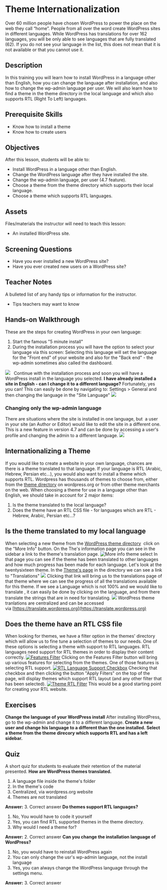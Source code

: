 # Theme Internationalization

Over 60 million people have chosen WordPress to power the place on the web they call “home”. People from all over the word create WordPress sites in different languages. While WordPress has translations for over 162 languages, you will be only able to see languages that are fully translated (62). If you do not see your language in the list, this does not mean that it is not available or that you cannot use it.

## Description

In this training you will learn how to install WordPress in a language other than English, how you can change the language after installation, and also how to change the wp-admin language per user. We will also learn how to find a theme in the theme directory in the local language and which also supports RTL (Right To Left) languages.

## Prerequisite Skills

*   Know how to install a theme
*   Know how to create users

## Objectives

After this lesson, students will be able to:

*   Install WordPress in a language other than English.
*   Change the WordPress language after they have installed the site.
*   Change the wp-admin language, per user (4.7 feature).
*   Choose a theme from the theme directory which supports their local language.
*   Choose a theme which supports RTL languages.

## Assets

Files/materials the instructor will need to teach this lesson:

*   An installed WordPress site.

## Screening Questions

*   Have you ever installed a new WordPress site?
*   Have you ever created new users on a WordPress site?

## Teacher Notes

A bulleted list of any handy tips or information for the instructor.

*   Tips teachers may want to know

## Hands-on Walkthrough

These are the steps for creating WordPress in your own language:

1.  Start the famous "5 minute install"
2.  During the installation process you will have the option to select your language via this screen: Selecting this language will set the language for the "Front end" of your website and also for the "Back end" - the wp-admin sometimes also called the dashboard.

[![](https://make.wordpress.org/training/files/2014/10/Wordpress-Choose-Language-Installation.jpeg)](https://make.wordpress.org/training/files/2014/10/Wordpress-Choose-Language-Installation.jpeg)   Continue with the installation process and soon you will have a WordPress install in the language you selected. **I have already installed a site in English - can I change it to a different language?** Fortunately, yes you can! This can easily be done by navigating to: Settings > General and then changing the language in the "Site Language" [![](https://make.wordpress.org/training/files/2014/10/WordPress-Site-Language.png)](https://make.wordpress.org/training/files/2014/10/WordPress-Site-Language.png)

### Changing only the wp-admin language

There are situations where the site is installed in one language, but  a user in your site (an Author or Editor) would like to edit the site in a different one. This is a new feature in version 4.7 and can be done by accessing a user's profile and changing the admin to a different language. [![](https://make.wordpress.org/training/files/2014/10/adminlocale.jpg)](https://make.wordpress.org/training/files/2014/10/adminlocale.jpg)

## Internationalizing a Theme

If you would like to create a website in your own language, chances are there is a theme translated to that language. If your language is RTL (Arabic, Hebrew, Persian etc...), you would also want to install a theme which supports RTL. Wordpress has thousands of themes to choose from, either from the [theme directory](https://wordpress.org/themes/) on wordpress.org or from other theme merchants on the web. When choosing a theme for use in a language other than English, we should take in account for 2 major items:

1.  Is the theme translated to the local language?
2.  Does the theme have an RTL CSS file - for languages which are RTL - Hebrew, Arabic, Persian etc...?

## Is the theme translated to my local language

When selecting a new theme from the [WordPress theme directory](https://wordpress.org/themes/)  click on the "More Info" button. On the The's information page you can see in the sidebar a link to the theme's translation page. ![More info theme select](https://make.wordpress.org/training/files/2014/10/more-info-theme.jpg) In that page you can see if the theme has been translated to other languages and how much progress has been made for each language. Let's look at the twentysixteen theme. In the [Theme's page](https://wordpress.org/themes/twentysixteen/) in the directory we can see a link to "Translations" [![](https://make.wordpress.org/training/files/2014/10/theme-translation.jpg)](https://make.wordpress.org/training/files/2014/10/theme-translation.jpg) Clicking that link will bring us to the translations page of that theme where we can see the progress of all the translations available for this theme. If we see a Language which is not 100% and we would like to translate , it can easily be done by clicking on the language, and from there translate the strings that are in need for translating. [![](https://make.wordpress.org/training/files/2014/10/translate.jpg)](https://make.wordpress.org/training/files/2014/10/translate.jpg) WordPress theme tranlations are centralized and can be accessed via [https://translate.wordpress.org](https://translate.wordpress.org)

## Does the theme have an RTL CSS file

When looking for themes, we have a filter option in the themes' directory which will allow us to fine tune a selection of themes to our needs. One of these options is selecting a theme with support to RTL languages. RTL languages need support for RTL themes in order to display their content correctly. [![Features Filter](https://make.wordpress.org/training/files/2014/10/features-filter.jpg)](https://make.wordpress.org/training/files/2014/10/features-filter.jpg) Clicking on the Features Filter button will bring up various features for selecting from the themes. One of those features is selecting RTL support. [![RTL Language Support Checkbox](https://make.wordpress.org/training/files/2014/10/rtl-language-support.png)](https://make.wordpress.org/training/files/2014/10/rtl-language-support.png) Checking that checkbox and then clicking the button "Apply Filters" on the top of the page, will display themes which support RTL layout (and any other filter that has been selected). [![Theme RTL Filter](https://make.wordpress.org/training/files/2014/10/themes-rtl-filter.png)](https://make.wordpress.org/training/files/2014/10/themes-rtl-filter.png) This would be a good starting point for creating your RTL website.

## Exercises

**Change the language of your WordPress install** After installing WordPress, go to the wp-admin and change it to a different language. **Create a new user and change his language to a different than the one installed.** **Select a theme from the theme direcory which supports RTL and has a left sidebar.**

## Quiz

A short quiz for students to evaluate their retention of the material presented. **How are WordPress themes translated.**

1.  A language file inside the theme's folder
2.  In the theme's code
3.  Centralized, via wordpress.org website
4.  Themes are not translated

**Answer:** 3\. Correct answer **Do themes support RTL languages?**

1.  No, You would have to code it yourself
2.  Yes, you can find RTL supported themes in the theme directory.
3.  Why would I need a theme for?

**Answer:** 2\. Correct answer **Can you change the installation language of WordPress?**

1.  No, you would have to reinstall WordPress again
2.  You can only change the usr's wp-admin language, not the install language
3.  Yes, you can always change the WordPress language through the settings menu.

**Answer:** 3\. Correct answer
